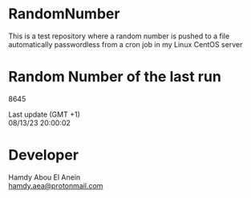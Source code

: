 # RandomNumber    
This is a test repository where a random number is pushed to a file automatically passwordless from a cron job in my Linux CentOS server    
# Random Number of the last run   
8645
      
Last update (GMT +1)    
08/13/23 20:00:02
# Developer    
Hamdy Abou El Anein   
hamdy.aea@protonmail.com
